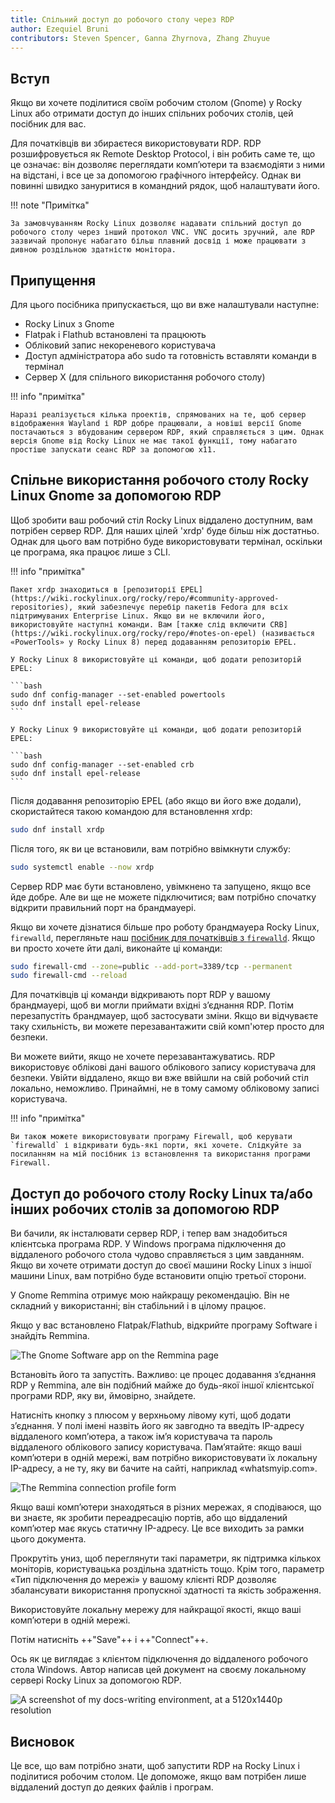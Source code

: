 ```yaml
---
title: Спільний доступ до робочого столу через RDP
author: Ezequiel Bruni
contributors: Steven Spencer, Ganna Zhyrnova, Zhang Zhuyue
---
```


## Вступ

Якщо ви хочете поділитися своїм робочим столом (Gnome) у Rocky Linux або отримати доступ до інших спільних робочих столів, цей посібник для вас.

Для початківців ви збираєтеся використовувати RDP. RDP розшифровується як Remote Desktop Protocol, і він робить саме те, що це означає: він дозволяє переглядати комп’ютери та взаємодіяти з ними на відстані, і все це за допомогою графічного інтерфейсу. Однак ви повинні швидко зануритися в командний рядок, щоб налаштувати його.

!!! note "Примітка"

```
За замовчуванням Rocky Linux дозволяє надавати спільний доступ до робочого столу через інший протокол VNC. VNC досить зручний, але RDP зазвичай пропонує набагато більш плавний досвід і може працювати з дивною роздільною здатністю монітора.
```

## Припущення

Для цього посібника припускається, що ви вже налаштували наступне:

 - Rocky Linux з Gnome
 - Flatpak і Flathub встановлені та працюють
 - Обліковий запис некореневого користувача
 - Доступ адміністратора або sudo та готовність вставляти команди в термінал
 - Сервер X (для спільного використання робочого столу)

!!! info "примітка"

```
Наразі реалізується кілька проектів, спрямованих на те, щоб сервер відображення Wayland і RDP добре працювали, а новіші версії Gnome постачаються з вбудованим сервером RDP, який справляється з цим. Однак версія Gnome від Rocky Linux не має такої функції, тому набагато простіше запускати сеанс RDP за допомогою x11.
```

## Спільне використання робочого столу Rocky Linux Gnome за допомогою RDP

Щоб зробити ваш робочий стіл Rocky Linux віддалено доступним, вам потрібен сервер RDP. Для наших цілей 'xrdp' буде більш ніж достатньо. Однак для цього вам потрібно буде використовувати термінал, оскільки це програма, яка працює лише з CLI.

!!! info "примітка"

````
Пакет xrdp знаходиться в [репозиторії EPEL](https://wiki.rockylinux.org/rocky/repo/#community-approved-repositories), який забезпечує перебір пакетів Fedora для всіх підтримуваних Enterprise Linux. Якщо ви не включили його, використовуйте наступні команди. Вам [также слід включити CRB](https://wiki.rockylinux.org/rocky/repo/#notes-on-epel) (називається «PowerTools» у Rocky Linux 8) перед додаванням репозиторію EPEL.

У Rocky Linux 8 використовуйте ці команди, щоб додати репозиторій EPEL:

```bash
sudo dnf config-manager --set-enabled powertools
sudo dnf install epel-release
```

У Rocky Linux 9 використовуйте ці команди, щоб додати репозиторій EPEL:

```bash
sudo dnf config-manager --set-enabled crb
sudo dnf install epel-release
```
````

Після додавання репозиторію EPEL (або якщо ви його вже додали), скористайтеся такою командою для встановлення xrdp:

```bash
sudo dnf install xrdp
```

Після того, як ви це встановили, вам потрібно ввімкнути службу:

```bash
sudo systemctl enable --now xrdp
```

Сервер RDP має бути встановлено, увімкнено та запущено, якщо все йде добре. Але ви ще не можете підключитися; вам потрібно спочатку відкрити правильний порт на брандмауері.

Якщо ви хочете дізнатися більше про роботу брандмауера Rocky Linux, `firewalld`, перегляньте наш [посібник для початківців з `firewalld`](../../guides/security/firewalld-beginners.md). Якщо ви просто хочете йти далі, виконайте ці команди:

```bash
sudo firewall-cmd --zone=public --add-port=3389/tcp --permanent
sudo firewall-cmd --reload
```

Для початківців ці команди відкривають порт RDP у вашому брандмауері, щоб ви могли приймати вхідні з’єднання RDP. Потім перезапустіть брандмауер, щоб застосувати зміни. Якщо ви відчуваєте таку схильність, ви можете перезавантажити свій комп'ютер просто для безпеки.

Ви можете вийти, якщо не хочете перезавантажуватись. RDP використовує облікові дані вашого облікового запису користувача для безпеки. Увійти віддалено, якщо ви вже ввійшли на свій робочий стіл локально, неможливо. Принаймні, не в тому самому обліковому записі користувача.

!!! info "примітка"

```
Ви також можете використовувати програму Firewall, щоб керувати `firewalld` і відкривати будь-які порти, які хочете. Слідкуйте за посиланням на мій посібник із встановлення та використання програми Firewall.
```

## Доступ до робочого столу Rocky Linux та/або інших робочих столів за допомогою RDP

Ви бачили, як інсталювати сервер RDP, і тепер вам знадобиться клієнтська програма RDP. У Windows програма підключення до віддаленого робочого стола чудово справляється з цим завданням. Якщо ви хочете отримати доступ до своєї машини Rocky Linux з іншої машини Linux, вам потрібно буде встановити опцію третьої сторони.

У Gnome Remmina отримує мою найкращу рекомендацію. Він не складний у використанні; він стабільний і в цілому працює.

Якщо у вас встановлено Flatpak/Flathub, відкрийте програму Software і знайдіть Remmina.

![The Gnome Software app on the Remmina page](images/rdp_images/01-remmina.png)

Встановіть його та запустіть. Важливо: це процес додавання з’єднання RDP у Remmina, але він подібний майже до будь-якої іншої клієнтської програми RDP, яку ви, ймовірно, знайдете.

Натисніть кнопку з плюсом у верхньому лівому куті, щоб додати з’єднання. У полі імені назвіть його як завгодно та введіть IP-адресу віддаленого комп’ютера, а також ім’я користувача та пароль віддаленого облікового запису користувача. Пам’ятайте: якщо ваші комп’ютери в одній мережі, вам потрібно використовувати їх локальну IP-адресу, а не ту, яку ви бачите на сайті, наприклад «whatsmyip.com».

![The Remmina connection profile form](images/rdp_images/02-remmina-config.png)

Якщо ваші комп’ютери знаходяться в різних мережах, я сподіваюся, що ви знаєте, як зробити переадресацію портів, або що віддалений комп’ютер має якусь статичну IP-адресу. Це все виходить за рамки цього документа.

Прокрутіть униз, щоб переглянути такі параметри, як підтримка кількох моніторів, користувацька роздільна здатність тощо. Крім того, параметр «Тип підключення до мережі» у вашому клієнті RDP дозволяє збалансувати використання пропускної здатності та якість зображення.

Використовуйте локальну мережу для найкращої якості, якщо ваші комп’ютери в одній мережі.

Потім натисніть ++"Save"++ і ++"Connect"++.

Ось як це виглядає з клієнтом підключення до віддаленого робочого стола Windows. Автор написав цей документ на своєму локальному сервері Rocky Linux за допомогою RDP.

![A screenshot of my docs-writing environment, at a 5120x1440p resolution](images/rdp_images/03-rdp-connection.jpg)

## Висновок

Це все, що вам потрібно знати, щоб запустити RDP на Rocky Linux і поділитися робочим столом. Це допоможе, якщо вам потрібен лише віддалений доступ до деяких файлів і програм.
